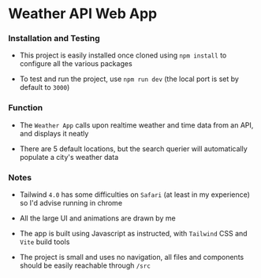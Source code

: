 # Weather API Web App

### Installation and Testing

- This project is easily installed once cloned using `npm install` to configure all the various packages

- To test and run the project, use `npm run dev` (the local port is set by default to `3000`)

### Function

- The `Weather App` calls upon realtime weather and time data from an API, and displays it neatly 

- There are 5 default locations, but the search querier will automatically populate a city's weather data

### Notes

- Tailwind `4.0` has some difficulties on `Safari` (at least in my experience) so I'd advise running in chrome

- All the large UI and animations are drawn by me

- The app is built using Javascript as instructed, with `Tailwind` CSS and `Vite` build tools

- The project is small and uses no navigation, all files and components should be easily reachable through `/src`
